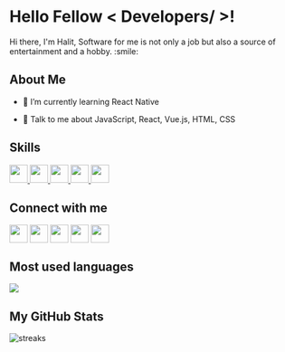 <h1> Hello Fellow < Developers/ >!</h1>
<p align='center'>

</p>
<div size='20px'>Hi there, I'm Halit, Software for me is not only a job but also a source of entertainment and a hobby. :smile: 
</div>

<h2> About Me</h2>



- 🌱 I’m currently learning React Native 

- 💬 Talk to me about JavaScript,  React, Vue.js, HTML, CSS 

<h2> Skills </h2>
<a href= https://github.com/halituzan?tab=repositories&q=&type=&language=reactjs&sort= > <img width ='32px' src ='https://raw.githubusercontent.com/rahulbanerjee26/githubAboutMeGenerator/main/icons/reactjs.svg'> </a>
<a href= https://github.com/halituzan?tab=repositories&q=&type=&language=javascript&sort= > <img width ='32px' src ='https://raw.githubusercontent.com/rahulbanerjee26/githubAboutMeGenerator/main/icons/javascript.svg'> </a>
<a href= https://github.com/halituzan?tab=repositories&q=&type=&language=html&sort= > <img width ='32px' src ='https://raw.githubusercontent.com/rahulbanerjee26/githubAboutMeGenerator/main/icons/html.svg'> </a>
<a href= https://github.com/halituzan?tab=repositories&q=&type=&language=css&sort= > <img width ='32px' src ='https://raw.githubusercontent.com/rahulbanerjee26/githubAboutMeGenerator/main/icons/css.svg'> </a>
<a href= https://github.com/halituzan?tab=repositories&q=&type=&language=bootstrap&sort= > <img width ='32px' src ='https://raw.githubusercontent.com/rahulbanerjee26/githubAboutMeGenerator/main/icons/bootstrap.svg'> </a>


<h2> Connect with me</h2>
<a href = 'https://www.linkedin.com/in/halituzan'> <img width = '32px' align= 'center' src="https://raw.githubusercontent.com/rahulbanerjee26/githubAboutMeGenerator/main/icons/linked-in-alt.svg"/></a> 
<a href = 'https://www.twitter.com/halituzan'> <img width = '32px' align= 'center' src="https://raw.githubusercontent.com/rahulbanerjee26/githubAboutMeGenerator/main/icons/twitter.svg"/></a> 
<a href = 'https://medium.com/@halituzan'> <img width = '32px' align= 'center' src="https://raw.githubusercontent.com/rahulbanerjee26/githubAboutMeGenerator/main/icons/medium.svg"/></a> 
<a href = 'https://halituzan.github.io'> <img width = '32px' align= 'center' src="https://raw.githubusercontent.com/rahulbanerjee26/githubAboutMeGenerator/main/icons/portfolio.png"/></a> 
<a href = 'https://www.github.com/halituzan'> <img width = '32px' align= 'center' src="https://raw.githubusercontent.com/rahulbanerjee26/githubAboutMeGenerator/main/icons/github.svg"/></a> 


 <h2> Most used languages </h2>
 <a href="https://github.com/halituzan?tab=repositories">
 <img align="center" src="https://github-readme-stats.vercel.app/api/top-langs/?username=halituzan&theme=synthvave" />
  </a>
<h2> My GitHub Stats </h2>
<img src="https://streak-stats.demolab.com/?user=halituzan&theme=dark" alt="streaks">


